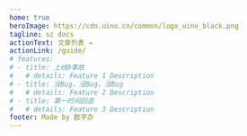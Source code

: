 ```yaml
---
home: true
heroImage: https://cdn.uino.cn/common/logo_uino_black.png
tagline: sz docs
actionText: 文章列表 →
actionLink: /guide/
# features:
# - title: 上线0事故
#   # details: Feature 1 Description
# - title: 没Bug，没Bug，没Bug
#   # details: Feature 2 Description
# - title: 第一时间回退
#   # details: Feature 3 Description
footer: Made by 数字办
---
```

